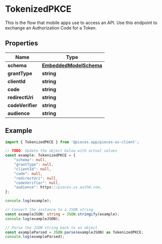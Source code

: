 
# TokenizedPKCE

This is the flow that mobile apps use to access an API. Use this endpoint to exchange an Authorization Code for a Token.

## Properties

Name | Type
------------ | -------------
**schema** | [**EmbeddedModelSchema**](EmbeddedModelSchema)
**grantType** | **string**
**clientId** | **string**
**code** | **string**
**redirectUri** | **string**
**codeVerifier** | **string**
**audience** | **string**

## Example

```typescript
import { TokenizedPKCE } from '@pieces.app/pieces-os-client';

// TODO: Update the object below with actual values
const example: TokenizedPKCE = {
    "schema": null,
    "grantType": null,
    "clientId": null,
    "code": null,
    "redirectUri": null,
    "codeVerifier": null,
    "audience": https://pieces.us.auth0.com,
};

console.log(example);

// Convert the instance to a JSON string
const exampleJSON: string = JSON.stringify(example);
console.log(exampleJSON);

// Parse the JSON string back to an object
const exampleParsed = JSON.parse(exampleJSON) as TokenizedPKCE;
console.log(exampleParsed);
```


